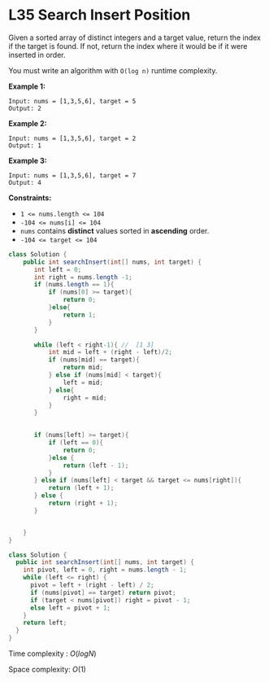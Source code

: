 # L35 Search Insert Position

Given a sorted array of distinct integers and a target value, return the index if the target is found. If not, return the index where it would be if it were inserted in order.

You must write an algorithm with `O(log n)` runtime complexity.

 

**Example 1:**

```
Input: nums = [1,3,5,6], target = 5
Output: 2
```

**Example 2:**

```
Input: nums = [1,3,5,6], target = 2
Output: 1
```

**Example 3:**

```
Input: nums = [1,3,5,6], target = 7
Output: 4
```

 

**Constraints:**

- `1 <= nums.length <= 104`
- `-104 <= nums[i] <= 104`
- `nums` contains **distinct** values sorted in **ascending** order.
- `-104 <= target <= 104`



```java
class Solution {
    public int searchInsert(int[] nums, int target) {
       int left = 0;
       int right = nums.length -1;
       if (nums.length == 1){
           if (nums[0] >= target){
               return 0;
           }else{
               return 1;
           }
       }

       while (left < right-1){ //  [1 3]
           int mid = left + (right - left)/2;
           if (nums[mid] == target){
               return mid;
           } else if (nums[mid] < target){
               left = mid;
           } else{
               right = mid;
           }
       }

    
       if (nums[left] >= target){
           if (left == 0){
               return 0;
           }else {
               return (left - 1);
           }
       } else if (nums[left] < target && target <= nums[right]){
           return (left + 1);
       } else {
           return (right + 1);
       }


    }
}
```



```java
class Solution {
  public int searchInsert(int[] nums, int target) {
    int pivot, left = 0, right = nums.length - 1;
    while (left <= right) {
      pivot = left + (right - left) / 2;
      if (nums[pivot] == target) return pivot;
      if (target < nums[pivot]) right = pivot - 1;
      else left = pivot + 1;
    }
    return left;
  }
}
```



Time complexity : $O(logN)$

Space complexity: $O(1)$



